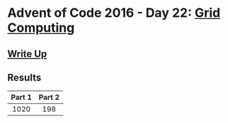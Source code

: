 # Advent of Code 2016 - Day 22: [Grid Computing](https://adventofcode.com/2016/day/22)

## [Write Up](https://github.com/CodingAP/advent-of-code/blob/main/writeups/2016/day22_writeup.md)
## Results
| Part 1 | Part 2 | 
|:---:|:---:|
| 1020 | 198 |